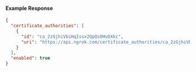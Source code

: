 <!-- Code generated for API Clients. DO NOT EDIT. -->

#### Example Response

```json
{
  "certificate_authorities": [
    {
      "id": "ca_2zGjhiVbiHqIssx2QpQs0HvDXkc",
      "uri": "https://api.ngrok.com/certificate_authorities/ca_2zGjhiVbiHqIssx2QpQs0HvDXkc"
    }
  ],
  "enabled": true
}
```
